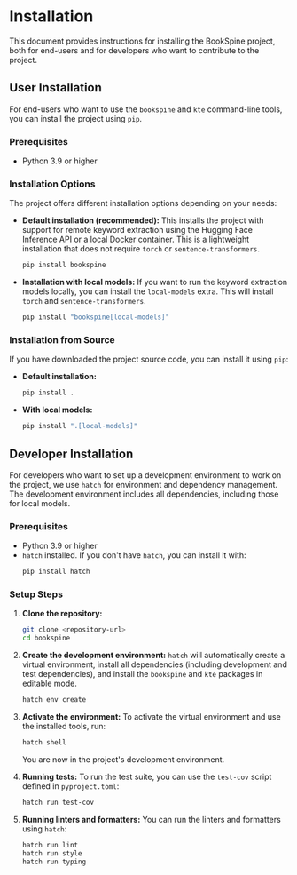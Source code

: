 # Installation

This document provides instructions for installing the BookSpine project, both for end-users and for developers who want to contribute to the project.

## User Installation

For end-users who want to use the `bookspine` and `kte` command-line tools, you can install the project using `pip`.

### Prerequisites

- Python 3.9 or higher

### Installation Options

The project offers different installation options depending on your needs:

-   **Default installation (recommended):** This installs the project with support for remote keyword extraction using the Hugging Face Inference API or a local Docker container. This is a lightweight installation that does not require `torch` or `sentence-transformers`.
    ```bash
    pip install bookspine
    ```

-   **Installation with local models:** If you want to run the keyword extraction models locally, you can install the `local-models` extra. This will install `torch` and `sentence-transformers`.
    ```bash
    pip install "bookspine[local-models]"
    ```

### Installation from Source

If you have downloaded the project source code, you can install it using `pip`:

-   **Default installation:**
    ```bash
    pip install .
    ```

-   **With local models:**
    ```bash
    pip install ".[local-models]"
    ```

## Developer Installation

For developers who want to set up a development environment to work on the project, we use `hatch` for environment and dependency management. The development environment includes all dependencies, including those for local models.

### Prerequisites

- Python 3.9 or higher
- `hatch` installed. If you don't have `hatch`, you can install it with:
  ```bash
  pip install hatch
  ```

### Setup Steps

1.  **Clone the repository:**
    ```bash
    git clone <repository-url>
    cd bookspine
    ```

2.  **Create the development environment:**
    `hatch` will automatically create a virtual environment, install all dependencies (including development and test dependencies), and install the `bookspine` and `kte` packages in editable mode.
    ```bash
    hatch env create
    ```

3.  **Activate the environment:**
    To activate the virtual environment and use the installed tools, run:
    ```bash
    hatch shell
    ```
    You are now in the project's development environment.

4.  **Running tests:**
    To run the test suite, you can use the `test-cov` script defined in `pyproject.toml`:
    ```bash
    hatch run test-cov
    ```

5.  **Running linters and formatters:**
    You can run the linters and formatters using `hatch`:
    ```bash
    hatch run lint
    hatch run style
    hatch run typing
    ```
